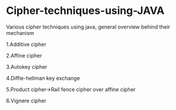 # Cipher-techniques-using-JAVA
Various cipher techniques using java, general overview behind their mechanism

1.Additive cipher

2.Affine cipher

3.Autokey cipher

4.Diffie-hellman key exchange

5.Product cipher->Rail fence cipher over affine cipher

6.Vignere cipher
